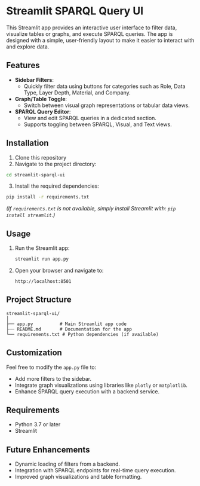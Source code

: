 # Streamlit SPARQL Query UI
This Streamlit app provides an interactive user interface to filter data, visualize tables or graphs, and execute SPARQL queries. The app is designed with a simple, user-friendly layout to make it easier to interact with and explore data.

## Features
- **Sidebar Filters**: 
  - Quickly filter data using buttons for categories such as Role, Data Type, Layer Depth, Material, and Company.
- **Graph/Table Toggle**:
  - Switch between visual graph representations or tabular data views.
- **SPARQL Query Editor**:
  - View and edit SPARQL queries in a dedicated section.
  - Supports toggling between SPARQL, Visual, and Text views.
  
## Installation
1. Clone this repository
2. Navigate to the project directory:
  ```bash
  cd streamlit-sparql-ui
  ```
3. Install the required dependencies:
  ```bash
  pip install -r requirements.txt
  ```
*(If `requirements.txt` is not available, simply install Streamlit with: `pip install streamlit`.)*

## Usage
1. Run the Streamlit app:
   ```bash
   streamlit run app.py
   ```
2. Open your browser and navigate to:
   ```
   http://localhost:8501
   ```

## Project Structure
```plaintext
streamlit-sparql-ui/
│
├── app.py          # Main Streamlit app code
├── README.md       # Documentation for the app
└── requirements.txt # Python dependencies (if available)
```

## Customization
Feel free to modify the `app.py` file to:
- Add more filters to the sidebar.
- Integrate graph visualizations using libraries like `plotly` or `matplotlib`.
- Enhance SPARQL query execution with a backend service.

## Requirements
- Python 3.7 or later
- Streamlit

## Future Enhancements
- Dynamic loading of filters from a backend.
- Integration with SPARQL endpoints for real-time query execution.
- Improved graph visualizations and table formatting.

